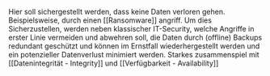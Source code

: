 Hier soll sichergestellt werden, dass keine Daten verloren gehen.
Beispielsweise, durch einen [[Ransomware]] angriff. Um dies Sicherzustellen, werden neben klassischer IT-Security, welche Angriffe in erster Linie vermeiden und abwehren soll, die Daten durch (offline) Backups redundant geschützt und können im Ernstfall wiederhergestellt werden und ein potenzieller Datenverlust minimiert werden.
Starkes zusammenspiel mit [[Datenintegrität - Integrity]] und [[Verfügbarkeit - Availability]]